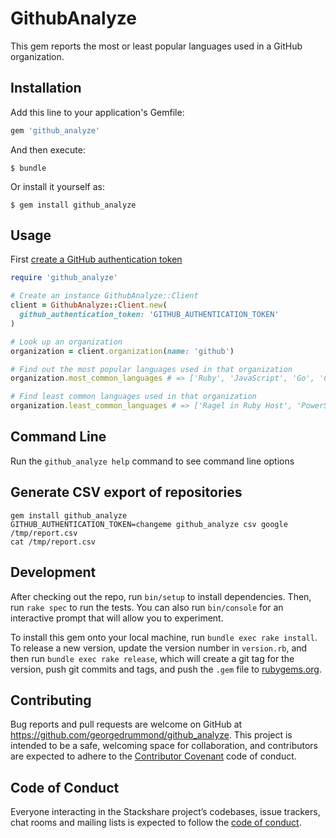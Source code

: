 # GithubAnalyze

This gem reports the most or least popular languages used in a GitHub organization.

## Installation

Add this line to your application's Gemfile:

```ruby
gem 'github_analyze'
```

And then execute:

    $ bundle

Or install it yourself as:

    $ gem install github_analyze

## Usage

First [create a GitHub authentication token](https://help.github.com/en/articles/creating-a-personal-access-token-for-the-command-line) 

```ruby
require 'github_analyze'

# Create an instance GithubAnalyze::Client
client = GithubAnalyze::Client.new(
  github_authentication_token: 'GITHUB_AUTHENTICATION_TOKEN'
)

# Look up an organization
organization = client.organization(name: 'github')

# Find out the most popular languages used in that organization
organization.most_common_languages # => ['Ruby', 'JavaScript', 'Go', 'C', 'Shell']

# Find least common languages used in that organization
organization.least_common_languages # => ['Ragel in Ruby Host', 'PowerShell', 'Scala', 'Clojure', 'Perl']
```

## Command Line

Run the `github_analyze help` command to see command line options

## Generate CSV export of repositories

```
gem install github_analyze
GITHUB_AUTHENTICATION_TOKEN=changeme github_analyze csv google /tmp/report.csv
cat /tmp/report.csv
```

## Development

After checking out the repo, run `bin/setup` to install dependencies. Then, run `rake spec` to run the tests. You can also run `bin/console` for an interactive prompt that will allow you to experiment.

To install this gem onto your local machine, run `bundle exec rake install`. To release a new version, update the version number in `version.rb`, and then run `bundle exec rake release`, which will create a git tag for the version, push git commits and tags, and push the `.gem` file to [rubygems.org](https://rubygems.org).

## Contributing

Bug reports and pull requests are welcome on GitHub at https://github.com/georgedrummond/github_analyze. This project is intended to be a safe, welcoming space for collaboration, and contributors are expected to adhere to the [Contributor Covenant](http://contributor-covenant.org) code of conduct.

## Code of Conduct

Everyone interacting in the Stackshare project’s codebases, issue trackers, chat rooms and mailing lists is expected to follow the [code of conduct](https://github.com/georgedrummond/github_analyze/blob/master/CODE_OF_CONDUCT.md).
